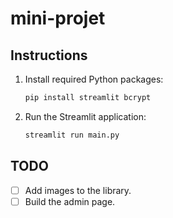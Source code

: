 # mini-projet

## Instructions

1. Install required Python packages:

    ```bash
    pip install streamlit bcrypt
    ```

2. Run the Streamlit application:

    ```bash
    streamlit run main.py
    ```

## TODO

- [ ] Add images to the library.
- [ ] Build the admin page.
